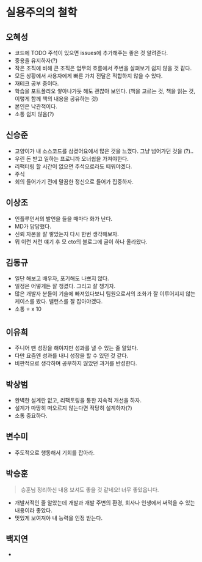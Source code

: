 # 실용주의의 철학

## 오혜성

- 코드에 TODO 주석이 있으면 issues에 추가해주는 좋은 것 알려준다.
- 중용을 유지하자(?)
- 작은 조직에 비해 큰 조직은 업무의 흐름에서 주변을 살펴보기 쉽지 않을 것 같다.
- 모든 상황에서 사용자에게 빠른 가치 전달은 적합하지 않을 수 있다.
- 재테크 공부 중이다.
- 학습을 포트폴리오 쌓아나가듯 해도 괜찮아 보인다. (책을 고르는 것, 책을 읽는 것, 이렇게 함께 책의 내용을 공유하는 것)
- 본인은 낙관적이다.
- 소통 쉽지 않음(?)

## 신승준

- 고양이가 내 소스코드를 삼켰어요에서 많은 것을 느꼈다. 그냥 넘어가던 것을 (?)..
- 우린 돈 받고 일하는 프로니까 오너쉽을 가져야한다.
- 리팩터링 할 시간이 없으면 주석으로라도 떼워야겠다.
- 주식
- 회의 들어가기 전에 말끔한 정신으로 들어가 집중하자.

## 이상조

- 인플루언서의 발언을 들을 때마다 화가 난다.
- MD가 답답했다.
- 신뢰 자본을 잘 쌓았는지 다시 한번 생각해보자.
- 뭐 이런 저런 얘기 후 모 cto의 블로그에 글이 하나 올라왔다.

## 김동규

- 일단 해보고 배우자, 포기해도 나쁘지 않다.
- 일정은 어떻게든 잘 챙겼다. 그리고 잘 챙기자.
- 많은 개발자 분들이 기술에 빠져있다보니 팀원으로서의 조화가 잘 이루어지지 않는 케이스를 봤다. 밸런스를 잘 잡아야겠다.
- 소통 ⭐️ x 10

## 이유희

- 주니어 땐 성장을 해야지만 성과를 낼 수 있는 줄 알았다.
- 다만 요즘엔 성과를 내니 성장을 할 수 있던 것 같다.
- 비판적으로 생각하며 공부하지 않았던 과거를 반성한다.

## 박상범

- 완벽한 설계란 없고, 리팩토링을 통한 지속적 개선을 하자.
- 설계가 마땅히 떠오르지 않는다면 적당히 설계하자(?)
- 소통 중요하다.

## 변수미

- 주도적으로 행동해서 기회를 잡아라.

## 박승훈

> 승훈님 정리하신 내용 보셔도 좋을 것 같네요! 너무 좋았읍니다.

- 개발서적인 줄 알았는데 개발과 개발 주변의 환경, 회사나 인생에서 써먹을 수 있는 내용이라 좋았다.
- 멋있게 보여져야 내 능력을 인정 받는다.

## 백지연

-
